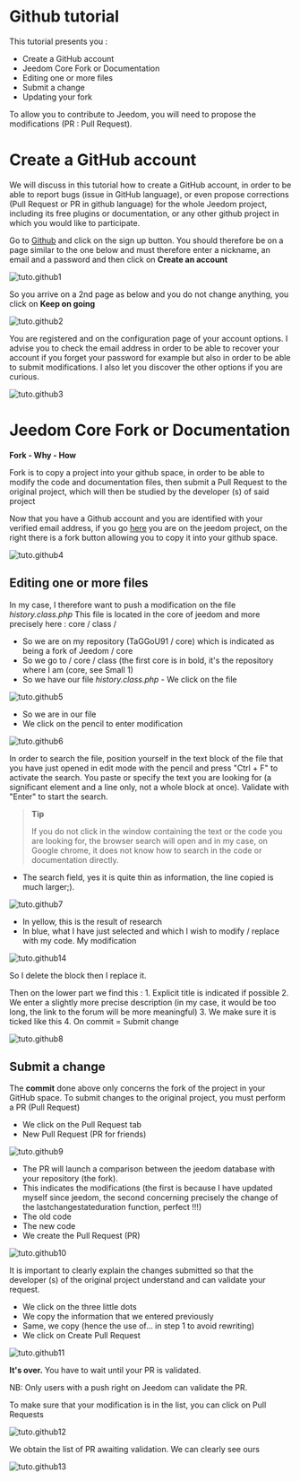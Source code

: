 # Github tutorial

This tutorial presents you :

-   Create a GitHub account
-   Jeedom Core Fork or Documentation
-   Editing one or more files
-   Submit a change
-   Updating your fork

To allow you to contribute to Jeedom, you will need to propose the modifications (PR : Pull Request).

# Create a GitHub account

We will discuss in this tutorial how to create a GitHub account, in order to be able to report bugs (issue in GitHub language), or even propose corrections (Pull Request or PR in github language) for the whole Jeedom project, including its free plugins or documentation, or any other github project in which you would like to participate.

Go to [Github](https://github.com) and click on the sign up button. You should therefore be on a page similar to the one below and must therefore enter a nickname, an email and a password and then click on **Create an account**

![tuto.github1](images/tuto.github1.png)

So you arrive on a 2nd page as below and you do not change anything, you click on **Keep on going**

![tuto.github2](images/tuto.github2.png)

You are registered and on the configuration page of your account options. I advise you to check the email address in order to be able to recover your account if you forget your password for example but also in order to be able to submit modifications. I also let you discover the other options if you are curious.

![tuto.github3](images/tuto.github3.png)

# Jeedom Core Fork or Documentation

**Fork - Why - How**

Fork is to copy a project into your github space, in order to be able to modify the code and documentation files, then submit a Pull Request to the original project, which will then be studied by the developer (s) of said project

Now that you have a Github account and you are identified with your verified email address, if you go [here](https://github.com/jeedom/core) you are on the jeedom project, on the right there is a fork button allowing you to copy it into your github space.

![tuto.github4](images/tuto.github4.png)

## Editing one or more files

In my case, I therefore want to push a modification on the file *history.class.php* This file is located in the core of jeedom and more precisely here : core / class /

- So we are on my repository (TaGGoU91 / core) which is indicated as being a fork of Jeedom / core
- So we go to / core / class (the first core is in bold, it's the repository where I am (core, see Small 1)
- So we have our file *history.class.php* - We click on the file

![tuto.github5](images/tuto.github5.png)

- So we are in our file
- We click on the pencil to enter modification

![tuto.github6](images/tuto.github6.png)

In order to search the file, position yourself in the text block of the file that you have just opened in edit mode with the pencil and press "Ctrl + F" to activate the search. You paste or specify the text you are looking for (a significant element and a line only, not a whole block at once). Validate with "Enter" to start the search.
> **Tip**
>
> If you do not click in the window containing the text or the code you are looking for, the browser search will open and in my case, on Google chrome, it does not know how to search in the code or documentation directly.

- The search field, yes it is quite thin as information, the line copied is much larger;).

![tuto.github7](images/tuto.github7.png)

- In yellow, this is the result of research
- In blue, what I have just selected and which I wish to modify / replace with my code. My modification

![tuto.github14](images/tuto.github14.png)

So I delete the block then I replace it.

Then on the lower part we find this : 1. Explicit title is indicated if possible 2. We enter a slightly more precise description (in my case, it would be too long, the link to the forum will be more meaningful) 3. We make sure it is ticked like this 4. On commit = Submit change

![tuto.github8](images/tuto.github8.png)

## Submit a change

The **commit** done above only concerns the fork of the project in your GitHub space. To submit changes to the original project, you must perform a PR (Pull Request)

- We click on the Pull Request tab
- New Pull Request (PR for friends)

![tuto.github9](images/tuto.github9.png)

- The PR will launch a comparison between the jeedom database with your repository (the fork).
- This indicates the modifications (the first is because I have updated myself since jeedom, the second concerning precisely the change of the lastchangestateduration function, perfect !!!)
- The old code
- The new code
- We create the Pull Request (PR)

![tuto.github10](images/tuto.github10.png)

It is important to clearly explain the changes submitted so that the developer (s) of the original project understand and can validate your request.

- We click on the three little dots
- We copy the information that we entered previously
- Same, we copy (hence the use of… in step 1 to avoid rewriting)
- We click on Create Pull Request

![tuto.github11](images/tuto.github11.png)

**It's over.** You have to wait until your PR is validated.

NB: Only users with a push right on Jeedom can validate the PR.

To make sure that your modification is in the list, you can click on Pull Requests

![tuto.github12](images/tuto.github12.png)

We obtain the list of PR awaiting validation. We can clearly see ours

![tuto.github13](images/tuto.github13.png)
